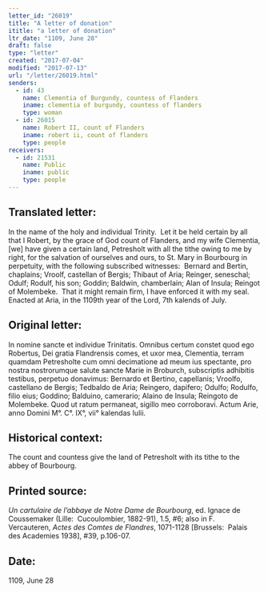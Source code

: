```yaml
---
letter_id: "26019"
title: "A letter of donation"
ititle: "a letter of donation"
ltr_date: "1109, June 28"
draft: false
type: "letter"
created: "2017-07-04"
modified: "2017-07-13"
url: "/letter/26019.html"
senders:
  - id: 43
    name: Clementia of Burgundy, countess of Flanders
    iname: clementia of burgundy, countess of flanders
    type: woman
  - id: 26015
    name: Robert II, count of Flanders
    iname: robert ii, count of flanders
    type: people
receivers:
  - id: 21531
    name: Public
    iname: public
    type: people
---
```

<h2> Translated letter:</h2><p>In the name of the holy and individual Trinity.&nbsp; Let it be held certain by all that I Robert, by the grace of God count of Flanders, and my wife Clementia, [we] have given a certain land, Petresholt with all the tithe owing to me by right, for the salvation of ourselves and ours, to St. Mary in Bourbourg in perpetuity, with the following subscribed witnesses:&nbsp; Bernard and Bertin, chaplains; Vroolf, castellan of Bergis; Thibaut of Aria; Reinger, seneschal; Odulf; Rodulf, his son; Goddin; Baldwin, chamberlain; Alan of Insula; Reingot of Molembeke.&nbsp; That it might remain firm, I have enforced it with my seal.&nbsp; Enacted at Aria, in the 1109th year of the Lord, 7th kalends of July.</p><h2 class="mt-4"> Original letter:</h2><p>In nomine sancte et individue Trinitatis. Omnibus certum constet quod ego Robertus, Dei gratia Flandrensis comes, et uxor mea, Clementia, terram quamdam Petresholte cum omni decimatione&nbsp;ad meum ius spectante, pro nostra nostrorumque salute sancte Marie in Broburch, subscriptis adhibitis testibus, perpetuo donavimus: Bernardo et Bertino, capellanis; Vroolfo, castellano de Bergis; Tedbaldo de Aria; Reingero, dapifero; Odulfo; Rodulfo, filio eius; Goddino; Balduino, camerario; Alaino de Insula;&nbsp;Reingoto de Molembeke. Quod ut ratum permaneat, sigillo meo corroboravi. Actum Arie, anno Domini M°. C°. IX°, vii° kalendas Iulii.</p><h2 class="mt-4"> Historical context:</h2><p>The count and countess give the land of Petresholt with its tithe to the abbey of Bourbourg.</p><h2 class="mt-4"> Printed source:</h2><p><i>Un cartulaire de l’abbaye de Notre Dame de Bourbourg</i>, ed. Ignace de Coussemaker (Lille:&nbsp; Cucoulombier, 1882-91), 1.5, #6; also in&nbsp;F. Vercauteren,&nbsp;<i>Actes des Comtes de Flandres</i>, 1071-1128 [Brussels:&nbsp; Palais des Academies 1938], #39, p.106-07.</p><h2 class="mt-4"> Date:</h2>1109, June 28